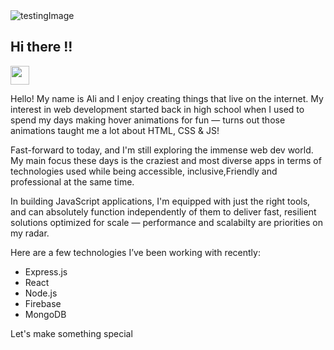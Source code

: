 

<img  src="https://user-images.githubusercontent.com/71938087/158254422-90d114b9-2857-4a97-ac0c-2d3c80216a28.jpg" alt='testingImage'/>
<br/>

<h2>Hi there !!</h2> <span> <img src="https://raw.githubusercontent.com/MartinHeinz/MartinHeinz/master/wave.gif" width="30px"> </h3></span>

<div>
  <p>
  Hello! My name is Ali and I enjoy creating things that live on the internet. My interest in web development started back in high school when I used to spend my days making hover animations for fun — turns out those animations taught me a lot about HTML, CSS & JS!


Fast-forward to today, and I'm still exploring the immense web dev world. My main focus these days is the craziest and most diverse apps in terms of technologies used while being accessible, inclusive,Friendly and professional at the same time.


In building JavaScript applications, I'm equipped with just the right tools, and can absolutely function independently of them to deliver fast, resilient solutions optimized for scale — performance and scalabilty are priorities on my radar.


Here are a few technologies I’ve been working with recently:
 <ul>
   <li>
      Express.js
   </li>
     <li>
      React
   </li>
     <li>
      Node.js
   </li>
     <li>
      Firebase
   </li>
     </li>
     <li>
      MongoDB
   </li>
  </ul>


 



 



Let's make something special


  </p>
  </div>
